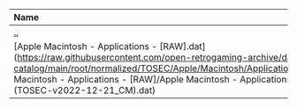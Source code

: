 |Name|Size|
|:---|---:|
|[..](../index.html)|DIR|
|[Apple Macintosh - Applications - [RAW].dat](https://raw.githubusercontent.com/open-retrogaming-archive/dat-catalog/main/root/normalized/TOSEC/Apple/Macintosh/Applications/[RAW]/Apple Macintosh - Applications - [RAW]/Apple Macintosh - Applications - [RAW] (TOSEC-v2022-12-21_CM).dat)|423675|
